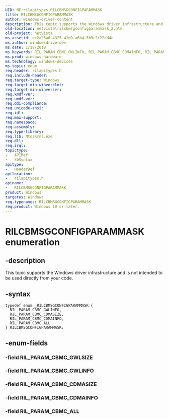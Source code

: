 ```yaml
---
UID: NE:rilapitypes.RILCBMSGCONFIGPARAMMASK
title: RILCBMSGCONFIGPARAMMASK
author: windows-driver-content
description: This topic supports the Windows driver infrastructure and is not intended to be used directly from your code.
old-location: netvista\rilcbmsgconfigparammask_2.htm
old-project: netvista
ms.assetid: ec2a26a0-4325-41d9-a6b4-5b9c2f22dd4e
ms.author: windowsdriverdev
ms.date: 1/18/2018
ms.keywords: RIL_PARAM_CBMC_GWLINFO, RIL_PARAM_CBMC_CDMAINFO, RIL_PARAM_CBMC_CDMASIZE, rilapitypes/RIL_PARAM_CBMC_GWLINFO, rilapitypes/RIL_PARAM_CBMC_ALL, rilapitypes/RILCBMSGCONFIGPARAMMASK, RIL_PARAM_CBMC_ALL, netvista.rilcbmsgconfigparammask_2, rilapitypes/RIL_PARAM_CBMC_CDMASIZE, RILCBMSGCONFIGPARAMMASK, RILCBMSGCONFIGPARAMMASK enumeration [Network Drivers Starting with Windows Vista], rilapitypes/RIL_PARAM_CBMC_CDMAINFO
ms.prod: windows-hardware
ms.technology: windows-devices
ms.topic: enum
req.header: rilapitypes.h
req.include-header: 
req.target-type: Windows
req.target-min-winverclnt: 
req.target-min-winversvr: 
req.kmdf-ver: 
req.umdf-ver: 
req.ddi-compliance: 
req.unicode-ansi: 
req.idl: 
req.max-support: 
req.namespace: 
req.assembly: 
req.type-library: 
req.lib: NtosKrnl.exe
req.dll: 
req.irql: 
topictype:
-	APIRef
-	kbSyntax
apitype:
-	HeaderDef
apilocation:
-	rilapitypes.h
apiname:
-	RILCBMSGCONFIGPARAMMASK
product: Windows
targetos: Windows
req.typenames: RILCBMSGCONFIGPARAMMASK
req.product: Windows 10 or later.
---
```


# RILCBMSGCONFIGPARAMMASK enumeration


## -description


This topic supports the Windows driver infrastructure and is not intended to be used directly from your code. 


## -syntax


````
typedef enum _RILCBMSGCONFIGPARAMMASK { 
  RIL_PARAM_CBMC_GWLINFO,
  RIL_PARAM_CBMC_CDMASIZE,
  RIL_PARAM_CBMC_CDMAINFO,
  RIL_PARAM_CBMC_ALL
} RILCBMSGCONFIGPARAMMASK;
````


## -enum-fields




### -field RIL_PARAM_CBMC_GWLSIZE


### -field RIL_PARAM_CBMC_GWLINFO


### -field RIL_PARAM_CBMC_CDMASIZE


### -field RIL_PARAM_CBMC_CDMAINFO


### -field RIL_PARAM_CBMC_ALL


